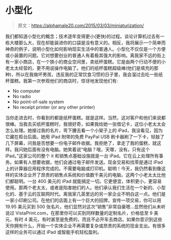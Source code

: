 # 小型化

> 原文：<https://alphamale20.com/2015/03/03/miniaturization/>

我们都知道小型化的概念；技术逐年变得更小(更快)的过程。谈论计算机过去有一栋大楼那么大，现在却能装进你的口袋是没有意义的。相反，我将展示一个简单而神奇的例子，说明小型化如何影响现实生活中的普通人。小型化不仅仅是一个方便或小装置的问题。它对想要创业的普通人有着极其强大的影响。离我家不远的街上有一家小商店，在一个狭小的商业空间里，卖纸杯蛋糕。它是由两个行动不便的小老太太经营的，更不用说操作电脑了。他们的纸杯蛋糕超级棒(他们是填充的那种)，所以在我做坏男孩，违反我的正常饮食习惯的日子里，我会溜过去吃一些纸杯蛋糕。我第一次参观他们的商店时，惊讶地发现他们有:

*   No computer
*   No radio
*   No point-of-sale system
*   No receipt printer (or any other printer)

当你走进去时，你看到的都是纸杯蛋糕。就是这样。当然，这对客户和他们来说都很棒。当我去买纸杯蛋糕时，我很好奇，如果我给她一张借记卡，这位小老太太会怎么处理。她接过我的名片，弯下腰去看一个小架子上的 iPad，我没看见，因为它藏在柜台后面。她用 iPad 附带的免费 PayPal USB 刷卡器刷了一下卡，轻敲了几下屏幕，问我是否想要一份电子邮件收据。我拒绝了，拿走了我的蛋糕，就这样。我问她后面有没有电脑。她笑着说“电脑？哦，天哪，没有。只有这个 iPad。”这家公司的整个 it 和销售点基础设施就是一台 iPad。它在云上处理所有事务。如果有人想要收据，他们会通过电子邮件发送。现金交易和找零是通过 iPad 上的计算器应用程序完成的。不需要电脑或打印机。聪明！今天，我仍然看到像这样的实体企业开了昂贵的销售点系统和价值数千美元的电脑，这两个小老太太比他们都聪明。一台 400 美元的 iPad 就能搞定一切。它更便宜，体积更小，更容易使用。那两个老太太，或者是陷害她们的人。他们承认我们生活在一个新的、小型化的、基于云的互联网时代。离我家几英里远的另一家企业不明白这一点。他们是一家小印刷公司。在他们的店面上有一个巨大的招牌，宣传一项交易，你可以用 19.95 美元买到 500 张名片。他们显然对这次“销售”非常自豪嗯...显然他们从未听说过 VistaPrint.com，在那里你可以买到同样数量的定制名片，价格低至 9 美元，有时 4 美元，有时甚至是免费的，而且不必开车去商店。如果你意识到这些天你拥有什么，开始一个实体企业不再需要复杂或昂贵的系统的现金支出。有很多这样的业务可以通过 iPad 或智能手机轻松盈利。